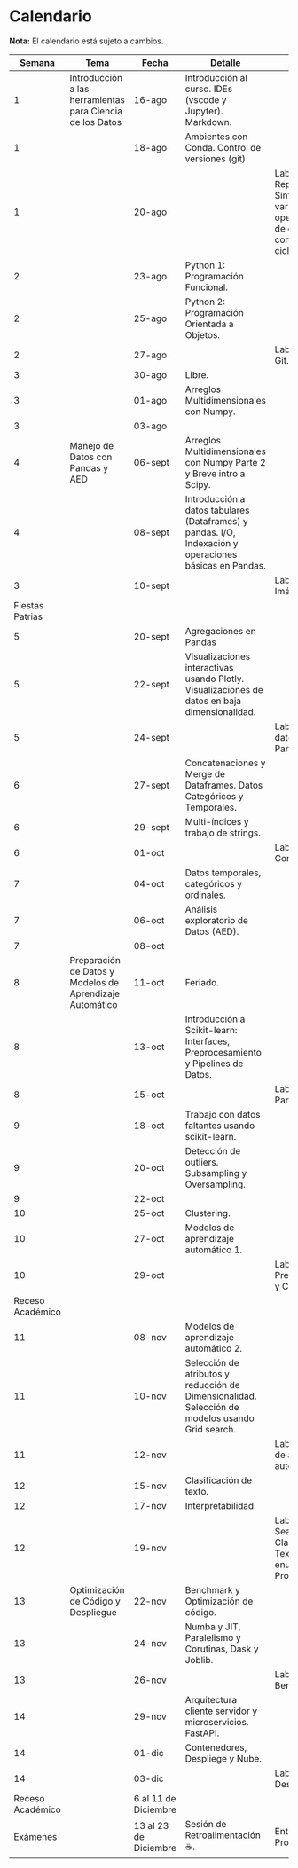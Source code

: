 # Calendario

**Nota:** El calendario está sujeto a cambios.


| Semana | Tema | Fecha | Detalle | Evaluación |
|---|---|---|---|---|
| 1 | Introducción a las herramientas   para Ciencia de los Datos | 16-ago | Introducción al curso. IDEs   (vscode y Jupyter). Markdown. |   |
| 1 |  | 18-ago | Ambientes con Conda. Control de   versiones (git) |   |
| 1 |   | 20-ago |   | Lab 0 (Sin Nota): Repaso Python   - Sintaxis, variables, operadores, tipos de datos, condicionales, ciclos. |
| 2 |   | 23-ago | Python 1:   Programación Funcional. |   |
| 2 |  | 25-ago | Python 2: Programación Orientada   a Objetos. |   |
| 2 |   | 27-ago |   | Lab 1: Python y Git. |
| 3 |   | 30-ago | Libre. |   |
| 3 |  | 01-ago | Arreglos Multidimensionales con   Numpy. |   |
| 3 |   | 03-ago |   |   |
| 4 | Manejo de Datos   con Pandas y AED | 06-sept | Arreglos   Multidimensionales con Numpy Parte 2 y Breve intro a Scipy. |   |
| 4 |  | 08-sept | Introducción a datos tabulares   (Dataframes) y pandas. I/O, Indexación y operaciones básicas en Pandas. |   |
| 3 |   | 10-sept |   | Lab 2: Numpy e Imágenes. |
| Fiestas Patrias |   |   |   |   |
| 5 |  | 20-sept | Agregaciones en Pandas |   |
| 5 |  | 22-sept | Visualizaciones interactivas   usando Plotly. Visualizaciones de datos en baja dimensionalidad. |   |
| 5 |   | 24-sept |   | Lab 3: Manejo de datos con   Pandas. |
| 6 |   | 27-sept | Concatenaciones   y Merge de Dataframes. Datos Categóricos y Temporales. |   |
| 6 |  | 29-sept | Multi-índices y trabajo de   strings. |   |
| 6 |   | 01-oct |   | Lab 4: Merge y Concantenación. |
| 7 |   | 04-oct | Datos temporales, categóricos y   ordinales. |   |
| 7 |  | 06-oct | Análisis exploratorio de Datos   (AED). |   |
| 7 |   | 08-oct |  |  |
| 8 | Preparación de Datos y Modelos   de Aprendizaje Automático | 11-oct | Feriado. |   |
| 8 |  | 13-oct | Introducción a Scikit-learn:   Interfaces, Preprocesamiento y Pipelines de Datos. |   |
| 8 |   | 15-oct |   | Lab 5: EDA con Pandas y Plotly. |
| 9 |   | 18-oct | Trabajo con datos faltantes   usando scikit-learn.  |   |
| 9 |  | 20-oct | Detección de outliers.   Subsampling y Oversampling. |   |
| 9 |   | 22-oct |  |   |
| 10 |   | 25-oct | Clustering. |   |
| 10 |  | 27-oct | Modelos de aprendizaje   automático 1. |   |
| 10 |   | 29-oct |  | Lab 6: Preprocesamiento y   Clustering. |
| Receso   Académico |  |  |   |   |
| 11 |   | 08-nov | Modelos de aprendizaje   automático 2. |   |
| 11 |  | 10-nov | Selección de atributos y   reducción de Dimensionalidad. Selección de modelos usando Grid search. |   |
| 11 |   | 12-nov |   | Lab 7: Modelos de aprendizaje   automático |
| 12 |   | 15-nov | Clasificación de   texto. |   |
| 12 |  | 17-nov | Interpretabilidad. |   |
| 12 |   | 19-nov |   | Lab 8: Grid Search y   Clasificación de Texto. Entrega de enunciado del Proyecto |
| 13 | Optimización de   Código y Despliegue | 22-nov | Benchmark y   Optimización de código. |   |
| 13 |  | 24-nov | Numba y JIT, Paralelismo y   Corutinas, Dask y Joblib. |   |
| 13 |   | 26-nov |   | Lab 9: Benchmark. |
| 14 |  | 29-nov | Arquitectura   cliente servidor y microservicios. FastAPI. |   |
| 14 |  | 01-dic | Contenedores, Despliege y Nube. |   |
| 14 |   | 03-dic |   | Lab 10: Despliegue.  |
| Receso Académico |   | 6   al 11 de Diciembre |   |   |
| Exámenes |   | 13   al 23 de Diciembre | Sesión   de Retroalimentación ☕. | Entrega   del Proyecto. |